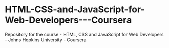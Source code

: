 # HTML-CSS-and-JavaScript-for-Web-Developers---Coursera
Repository for the course - HTML, CSS and JavaScript for Web Developers - Johns Hopkins University - Coursera

